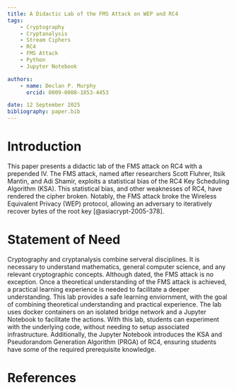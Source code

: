 ```yaml
---
title: A Didactic Lab of the FMS Attack on WEP and RC4
tags:
    - Cryptography
    - Cryptanalysis
    - Stream Ciphers
    - RC4
    - FMS Attack
    - Python
    - Jupyter Notebook

authors:
    - name: Declan P. Murphy
      orcid: 0009-0008-1853-4453

date: 12 September 2025
bibliography: paper.bib
---
```


# Introduction
This paper presents a didactic lab of the FMS attack on RC4 with a prepended IV. The FMS attack, named after researchers Scott Fluhrer, Itsik Mantin, and Adi Shamir, exploits a statistical bias of the RC4 Key Scheduling Algorithm (KSA). This statistical bias, and other weaknesses of RC4, have rendered the cipher broken. Notably, the FMS attack broke the Wireless Equivalent Privacy (WEP) protocol, allowing an adversary to iteratively recover bytes of the root key [@asiacrypt-2005-378]. 

# Statement of Need
Cryptography and cryptanalysis combine serveral disciplines. It is necessary to understand mathematics, general computer science, and any relevant cryptographic concepts. Although dated, the FMS attack is no exception. Once a theoretical understanding of the FMS attack is achieved, a practical learning experience is needed to facilitate a deeper understanding. This lab provides a safe learning enviornment, with the goal of combining theoretical understanding and practical experience. The lab uses docker containers on an isolated bridge network and a Jupyter Notebook to facilitate the actions. With this lab, students can experiment with the underlying code, without needing to setup associated infrastructure. Additionally, the Jupyter Notebook introduces the KSA and Pseudorandom Generation Algorithm (PRGA) of RC4, ensuring students have some of the required prerequisite knowledge. 

# References


